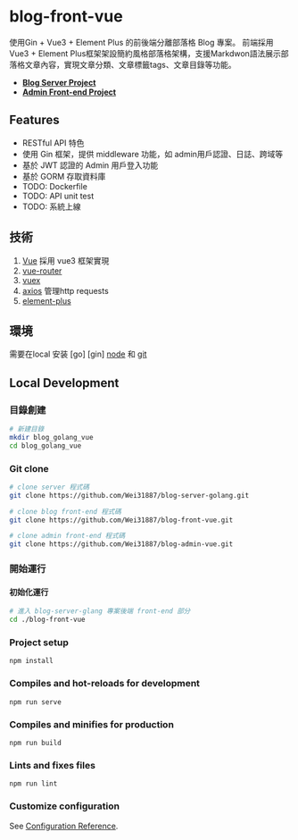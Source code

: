 # blog-front-vue

使用Gin + Vue3 + Element Plus 的前後端分離部落格 Blog 專案。
前端採用 Vue3 + Element Plus框架架設簡約風格部落格架構，支援Markdwon語法展示部落格文章內容，實現文章分類、文章標籤tags、文章目錄等功能。

- **[Blog Server Project](https://github.com/Wei31887/blog-server-golang)**
- **[Admin Front-end Project](https://github.com/Wei31887/blog-admin-vue)**

## Features

- RESTful API 特色
- 使用 Gin 框架，提供 middleware 功能，如 admin用戶認證、日誌、跨域等
- 基於 JWT 認證的 Admin 用戶登入功能
- 基於 GORM 存取資料庫
- TODO: Dockerfile
- TODO: API unit test
- TODO: 系統上線

## 技術

1. [Vue](https://github.com/vuejs/vue) 採用 vue3 框架實現
2. [vue-router](https://github.com/vuejs/vue-router)
3. [vuex](https://github.com/vuejs/vuex) 
4. [axios](https://github.com/axios/axios) 管理http requests
2. [element-plus](https://github.com/element-plus/element-plus) 

## 環境

需要在local 安装 [go] [gin] [node](http://nodejs.org/) 和 [git](https://git-scm.com/) 

## Local Development

### 目錄創建

```bash
# 新建目錄
mkdir blog_golang_vue
cd blog_golang_vue
```

### Git clone

```bash
# clone server 程式碼
git clone https://github.com/Wei31887/blog-server-golang.git

# clone blog front-end 程式碼
git clone https://github.com/Wei31887/blog-front-vue.git

# clone admin front-end 程式碼
git clone https://github.com/Wei31887/blog-admin-vue.git
```

### 開始運行

#### 初始化運行

```bash
# 進入 blog-server-glang 專案後端 front-end 部分
cd ./blog-front-vue

```

### Project setup
```
npm install
```

### Compiles and hot-reloads for development
```
npm run serve
```

### Compiles and minifies for production
```
npm run build
```

### Lints and fixes files
```
npm run lint
```

### Customize configuration
See [Configuration Reference](https://cli.vuejs.org/config/).
